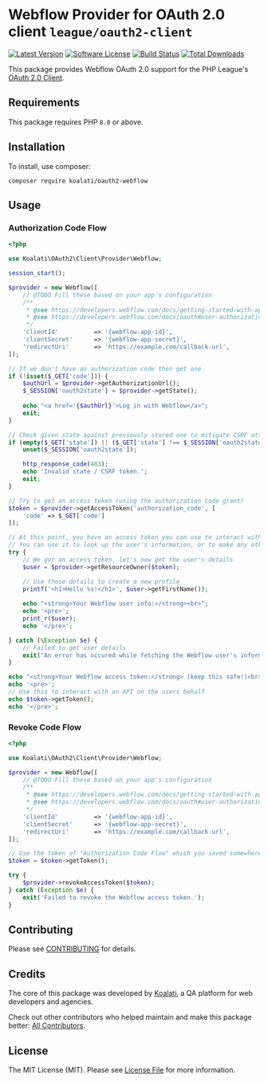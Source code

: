# Webflow Provider for OAuth 2.0 client `league/oauth2-client`

[![Latest Version](https://img.shields.io/github/release/koalatiapp/oauth2-webflow.svg?style=flat-square)](https://github.com/koalatiapp/oauth2-webflow/releases)
[![Software License](https://img.shields.io/badge/license-MIT-brightgreen.svg?style=flat-square)](LICENSE.md)
[![Build Status](https://img.shields.io/travis/koalatiapp/oauth2-webflow/main.svg?style=flat-square)](https://travis-ci.org/koalatiapp/oauth2-webflow)
[![Total Downloads](https://img.shields.io/packagist/dt/koalati/oauth2-webflow.svg?style=flat-square)](https://packagist.org/packages/koalati/oauth2-webflow)

This package provides Webflow OAuth 2.0 support for the PHP League's [OAuth 2.0 Client](https://github.com/thephpleague/oauth2-client).

## Requirements

This package requires PHP `8.0` or above.


## Installation

To install, use composer:

```
composer require koalati/oauth2-webflow
```

## Usage

### Authorization Code Flow

```php
<?php

use Koalati\OAuth2\Client\Provider\Webflow;

session_start();

$provider = new Webflow([
	// @TODO Fill these based on your app's configuration
	/**
	 * @see https://developers.webflow.com/docs/getting-started-with-apps#step-2-get-your-client-id-and-secret)
	 * @see https://developers.webflow.com/docs/oauth#user-authorization
	 */
    'clientId'          => '{webflow-app-id}',
    'clientSecret'      => '{webflow-app-secret}',
    'redirectUri'       => 'https://example.com/callback-url',
]);

// If we don't have an authorization code then get one
if (!isset($_GET['code'])) {
    $authUrl = $provider->getAuthorizationUrl();
    $_SESSION['oauth2state'] = $provider->getState();
    
    echo "<a href='{$authUrl}'>Log in with Webflow</a>";
    exit;
}

// Check given state against previously stored one to mitigate CSRF attack
if (empty($_GET['state']) || ($_GET['state'] !== $_SESSION['oauth2state'])) {
    unset($_SESSION['oauth2state']);

	http_response_code(403);
    echo 'Invalid state / CSRF token.';
    exit;
}

// Try to get an access token (using the authorization code grant)
$token = $provider->getAccessToken('authorization_code', [
    'code' => $_GET['code']
]);

// At this point, you have an access token you can use to interact with the API.
// You can use it to look up the user's information, or to make any other API calls.
try {
    // We got an access token, let's now get the user's details
    $user = $provider->getResourceOwner($token);

    // Use these details to create a new profile
    printf('<h1>Hello %s!</h1>', $user->getFirstName());
    
	echo "<strong>Your Webflow user info:</strong><br>";
    echo '<pre>';
    print_r($user);
    echo '</pre>';

} catch (\Exception $e) {
    // Failed to get user details
    exit("An error has occured while fetching the Webflow user's information.");
}

echo "<strong>Your Webflow access token:</strong> (keep this safe!)<br>";
echo '<pre>';
// Use this to interact with an API on the users behalf
echo $token->getToken();
echo '</pre>';
```

### Revoke Code Flow

```php
<?php

use Koalati\OAuth2\Client\Provider\Webflow;

$provider = new Webflow([
	// @TODO Fill these based on your app's configuration
	/**
	 * @see https://developers.webflow.com/docs/getting-started-with-apps#step-2-get-your-client-id-and-secret)
	 * @see https://developers.webflow.com/docs/oauth#user-authorization
	 */
    'clientId'          => '{webflow-app-id}',
    'clientSecret'      => '{webflow-app-secret}',
    'redirectUri'       => 'https://example.com/callback-url',
]);

// Use the token of "Authorization Code Flow" which you saved somewhere for the user
$token = $token->getToken();

try {
    $provider->revokeAccessToken($token);
} catch (Exception $e) {
    exit('Failed to revoke the Webflow access token.');
}
```


## Contributing

Please see [CONTRIBUTING](https://github.com/koalatiapp/oauth2-webflow/blob/main/CONTRIBUTING.md) for details.


## Credits

The core of this package was developed by [Koalati](https://www.koalati.com/), 
a QA platform for web developers and agencies.

Check out other contributors who helped maintain and make this package better: [All Contributors](https://github.com/koalatiapp/oauth2-webflow/contributors).


## License

The MIT License (MIT). Please see [License File](https://github.com/koalatiapp/oauth2-webflow/blob/main/LICENSE) for more information.